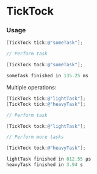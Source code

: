 # TickTock

### Usage
```objective-c
[TickTock tick:@"someTask"];

// Perform task

[TickTock tock:@"someTask"];
```

```objective-c
someTask finished in 135.25 ms
```

Multiple operations:
```objective-c
[TickTock tick:@"lightTask"];
[TickTock tick:@"heavyTask"];

// Perform task

[TickTock tock:@"lightTask"];

// Perform more tasks

[TickTock tock:@"heavyTask"];
```

```objective-c
lightTask finished in 812.55 µs
heavyTask finished in 3.94 s
```
